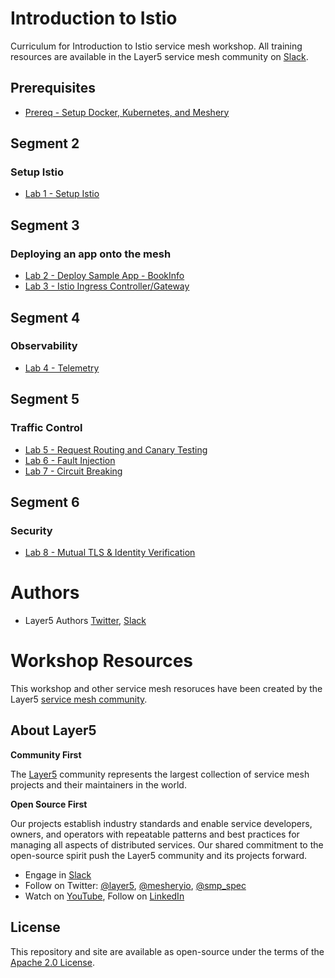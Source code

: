 # Introduction to Istio
Curriculum for Introduction to Istio service mesh workshop. All training resources are available in the Layer5 service mesh community on [Slack](http://slack.layer5.io).

## Prerequisites
- [Prereq - Setup Docker, Kubernetes, and Meshery](prereq/README.md)

## Segment 2
### Setup Istio
- [Lab 1 - Setup Istio](lab-1/README.md)

## Segment 3
### Deploying an app onto the mesh
- [Lab 2 - Deploy Sample App - BookInfo](lab-2/README.md)
- [Lab 3 - Istio Ingress Controller/Gateway](lab-3/README.md)

## Segment 4
### Observability
- [Lab 4 - Telemetry](lab-4/README.md)

## Segment 5
### Traffic Control
- [Lab 5 - Request Routing and Canary Testing](lab-5/README.md)
- [Lab 6 - Fault Injection](lab-6/README.md)
- [Lab 7 - Circuit Breaking](lab-7/README.md)

## Segment 6
### Security
- [Lab 8 - Mutual TLS & Identity Verification](lab-8/README.md)

# Authors

- Layer5 Authors [Twitter](https://twitter.com/layer5), [Slack](http://slack.layer5.io)

# Workshop Resources

This workshop and other service mesh resoruces have been created by the Layer5 [service mesh community](https://layer5.io/community).

## About Layer5

**Community First**

<p>The <a href="https://layer5.io">Layer5</a> community represents the largest collection of service mesh projects and their maintainers in the world.</p>

**Open Source First**

<p>Our projects establish industry standards and enable service developers, owners, and operators with repeatable patterns and best practices for managing all aspects of distributed services. Our shared commitment to the open-source spirit push the Layer5 community and its projects forward.</p>

- Engage in [Slack](http://slack.layer5.io)
- Follow on Twitter: [@layer5](https://twitter.com/layer5), [@mesheryio](https://twitter.com/mesheryio), [@smp_spec](https://twitter.com/smp_spec)
- Watch on [YouTube](https://www.youtube.com/channel/UCFL1af7_wdnhHXL1InzaMvA?sub_confirmation=1), Follow on [LinkedIn](https://www.linkedin.com/company/layer5)

## License

This repository and site are available as open-source under the terms of the [Apache 2.0 License](https://opensource.org/licenses/Apache-2.0).
